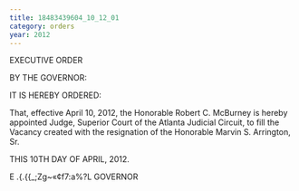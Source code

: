 ```yaml
---
title: 18483439604_10_12_01
category: orders
year: 2012
---
```

 

EXECUTIVE ORDER

BY THE GOVERNOR:

IT IS HEREBY ORDERED:

That, effective April 10, 2012, the Honorable Robert C.
McBurney is hereby appointed Judge, Superior Court of the
Atlanta Judicial Circuit, to fill the Vacancy created with the
resignation of the Honorable Marvin S. Arrington, Sr.

THIS 10TH DAY OF APRIL, 2012.

E .{.{{_;Zg~«¢f7:a%?L 
GOVERNOR

